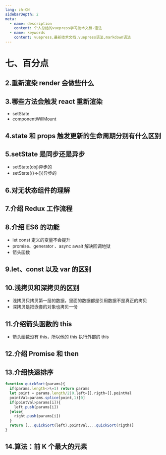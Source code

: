 ```yaml
---
lang: zh-CN
sidebarDepth: 2
meta:
  - name: description
    content: 个人总结的vuepress学习技术文档-语法
  - name: keywords
    content: vuepress,最新技术文档,vuepress语法,markdown语法
---
```


# 七、百分点

## 2.重新渲染 render 会做些什么

## 3.哪些方法会触发 react 重新渲染

- setState
- componentWillMount

## 4.state 和 props 触发更新的生命周期分别有什么区别

## 5.setState 是同步还是异步

- setState(obj)异步的
- setState(()=>{})异步的

## 6.对无状态组件的理解

## 7.介绍 Redux 工作流程

## 8.介绍 ES6 的功能

- let const 定义的变量不会提升
- promise、generator 、async await 解决回调地狱
- 箭头函数

## 9.let、const 以及 var 的区别

## 10.浅拷贝和深拷贝的区别

- 浅拷贝只拷贝第一层的数据，里面的数据都是引用数据不是真正的拷贝
- 深拷贝是把嵌套的对象也拷贝一份

## 11.介绍箭头函数的 this

- 箭头函数没有 this，所以他的 this 执行外部的 this

## 12.介绍 Promise 和 then

## 13.介绍快速排序

```js
function quickSort(params){
  if(params.length<>\=1) return params
  let point = params.length/2|0,left=[],rigth=[],pointVal
  pointVal=params.splice(point,1)[0]
  if(pointVal>params[i]){
    left.push(params[i])
  }else{
    right.push(params[i])
  }
  return [...quickSort(left),pointVal,...quickSort(rigth)]
}
```

## 14.算法：前 K 个最大的元素
